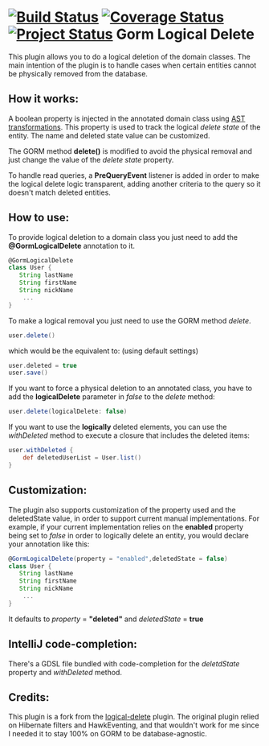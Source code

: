 [![Build Status](https://travis-ci.org/saboya/gorm-logical-delete.svg?branch=master)](https://travis-ci.org/saboya/gorm-logical-delete) [![Coverage Status](https://coveralls.io/repos/saboya/gorm-logical-delete/badge.svg?branch=master)](https://coveralls.io/r/saboya/gorm-logical-delete?branch=master) [![Project Status](https://stillmaintained.com/saboya/gorm-logical-delete.png)](https://stillmaintained.com/saboya/gorm-logical-delete)
Gorm Logical Delete
===================

This plugin allows you to do a logical deletion of the domain classes.
The main intention of the plugin is to handle cases when certain entities cannot be physically removed from the database.

## How it works:

A boolean property is injected in the annotated domain class using [AST transformations](http://groovy.codehaus.org/Compile-time+Metaprogramming+-+AST+Transformations). This property is used to track the logical _delete state_ of the entity. The name and deleted state value can be customized.

The GORM method __delete()__ is modified to avoid the physical removal and just change the value of the _delete state_ property.

To handle read queries, a __PreQueryEvent__ listener is added in order to make the logical delete logic transparent, adding another criteria to the query so it doesn't match deleted entities.

## How to use:

To provide logical deletion to a domain class you just need to add the __@GormLogicalDelete__ annotation to it.

```groovy
@GormLogicalDelete
class User {
   String lastName
   String firstName
   String nickName
    ...
}
```

To make a logical removal you just need to use the GORM method _delete_.

```groovy
user.delete()
```
which would be the equivalent to: (using default settings)

```groovy
user.deleted = true
user.save()
```
If you want to force a physical deletion to an annotated class, you have to add the __logicalDelete__ parameter in _false_ to the _delete_ method:

```groovy
user.delete(logicalDelete: false)
```

If you want to use the __logically__ deleted elements, you can use the _withDeleted_ method to execute a closure that includes the deleted items:

```groovy
user.withDeleted {
	def deletedUserList = User.list()
}
```

## Customization:

The plugin also supports customization of the property used and the deletedState value, in order to support current manual implementations.
For example, if your current implementation relies on the __enabled__ property being set to _false_ in order to logically delete an entity,
you would declare your annotation like this:


```groovy
@GormLogicalDelete(property = "enabled",deletedState = false)
class User {
   String lastName
   String firstName
   String nickName
    ...
}
```
It defaults to _property_ = __"deleted"__ and _deletedState_ = __true__

## IntelliJ code-completion:

There's a GDSL file bundled with code-completion for the _deletdState_ property and _withDeleted_ method.

## Credits:

This plugin is a fork from the [logical-delete](https://github.com/nanlabs/logical-delete) plugin. The original plugin relied on Hibernate filters and HawkEventing, and that wouldn't work for me since I needed it to stay 100% on GORM to be database-agnostic.
